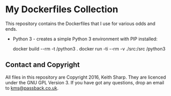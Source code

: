 # My Dockerfiles Collection
This repository contains the Dockerfiles that I use for various
odds and ends.

* Python 3 - creates a simple Python 3 environment with PIP installed:

    docker build --rm -t <username>/python3 .
    docker run -ti --rm -v ./src:/src <username>/python3

## Contact and Copyright
All files in this repository are Copyright 2016, Keith Sharp.  They are
licenced under the GNU GPL Version 3.  If you have got any questions, drop an
email to [<kms@passback.co.uk>](mailto:kms@passback.co.uk).
